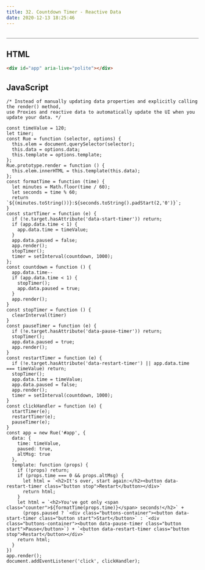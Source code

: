 ```yaml
---
title: 32. Countdown Timer - Reactive Data
date: 2020-12-13 18:25:46
---
```


<div class="output-container">

  <style type="text/css">
    #app {
      margin-top: 20px;
    }

    .buttons-container {
      display: flex;
      justify-content: space-between;
      max-width: 130px;
    }

    .button {
        border-color: white;
        outline: none;
        border: none;
        margin-top: 5px;
        min-width: 60px;
        padding: 5px 10px;
        border-radius: 3px;
        font-weight: 600px;
        cursor: pointer;
      }

      .button:focus {
        border: red;
        outline: none;
        box-shadow: 0 0 3px 1px #8e45ff;
      }

      .button:active {
        color: #8e45ff;
      }

      .counter {
        color: #8e45ff;
      }
  </style>
  <div id="app" aria-live="polite"></div>
  <script>
    const timeValue = 120;
    let timer;
    const handler = function (instance) {
      return {
        get: function (obj, prop) {
          if (['[object Object]', '[object Array]'].indexOf(Object.prototype.toString.call(obj[prop])) > -1) {
            return new Proxy(obj[prop], handler(instance));
          }
          return obj[prop];
          instance.render();
        },
        set: function (obj, prop, value) {
          obj[prop] = value;
          instance.render();
          return true;
        },
        deleteProperty: function (obj, prop) {
          delete obj[prop];
          instance.render();
          return true;
        }
      }
    }
    const Rue = function (selector, options) {
      const _this = this;
      _this.elem = document.querySelector(selector);
      const _data = new Proxy(options.data, handler(this));
      _this.template = options.template;
      Object.defineProperty(this, 'data', {
        get: function () {
          return _data;
        }, 
        set: function (data) {
          _data = new Proxy(data, handler(_this));
          _this.render();
          return true;
        }
      })
    };
    Rue.prototype.render = function () {
      this.elem.innerHTML = this.template(this.data);
    };
    const formatTime = function (time) {
      let minutes = Math.floor(time / 60);
      let seconds = time % 60;
      return `${(minutes.toString())}:${seconds.toString().padStart(2,'0')}`;
    }
    const startTimer = function (e) {
      if (!e.target.hasAttribute('data-start-timer')) return;
      if (app.data.time < 1) {
        app.data.time = timeValue;
      }
      app.data.paused = false;
      // app.render();
      stopTimer();
      timer = setInterval(countdown, 1000);
    };
    const countdown = function () {
      app.data.time--
      if (app.data.time < 1) {
        stopTimer();
        app.data.paused = true;
      }
      // app.render();
    }
    const stopTimer = function () {
      clearInterval(timer)
    }
    const pauseTimer = function (e) {
      if (!e.target.hasAttribute('data-pause-timer')) return;
      stopTimer();
      app.data.paused = true;
      // app.render();
    }
    const restartTimer = function (e) {
      if (!e.target.hasAttribute('data-restart-timer') || app.data.time === timeValue) return;
      stopTimer();
      app.data.time = timeValue;
      app.data.paused = false;
      // app.render();
      timer = setInterval(countdown, 1000);
    }
    const clickHandler = function (e) {
      startTimer(e);
      restartTimer(e);
      pauseTimer(e);
    }
    const app = new Rue('#app', {
      data: {
        time: timeValue,
        paused: true,
        altMsg: true
      },
      template: function (props) {
        if (!props) return;
        if (props.time === 0 && props.altMsg) {
          let html = `<h2>It's over, start again:</h2><button data-restart-timer class="button stop">Restart</button></div>`
          return html;
        }
        let html = `<h2>You've got only <span class="counter">${formatTime(props.time)}</span> seconds!</h2>` +
          (props.paused ? `<div class="buttons-container"><button data-start-timer class="button start">Start</button>` : `<div class="buttons-container"><button data-pause-timer class="button start">Pause</button>`) + `<button data-restart-timer class="button stop">Restart</button></div>`
        return html;
      }
    })
    app.render();
    document.addEventListener('click', clickHandler);
  </script>
</div>

<div class="html-container" style="border-top: .5px solid grey; margin-top: 30px;">

## HTML

```HTML
<div id="app" aria-live="polite"></div>
```

</div>
<div class="js-container">

## JavaScript

```JS
/* Instead of manually updating data properties and explicitly calling the render() method,
use Proxies and reactive data to automatically update the UI when you update your data. */

const timeValue = 120;
let timer;
const Rue = function (selector, options) {
  this.elem = document.querySelector(selector);
  this.data = options.data;
  this.template = options.template;
};
Rue.prototype.render = function () {
  this.elem.innerHTML = this.template(this.data);
};
const formatTime = function (time) {
  let minutes = Math.floor(time / 60);
  let seconds = time % 60;
  return `${(minutes.toString())}:${seconds.toString().padStart(2,'0')}`;
}
const startTimer = function (e) {
  if (!e.target.hasAttribute('data-start-timer')) return;
  if (app.data.time < 1) {
    app.data.time = timeValue;
  }
  app.data.paused = false;
  app.render();
  stopTimer();
  timer = setInterval(countdown, 1000);
};
const countdown = function () {
  app.data.time--
  if (app.data.time < 1) {
    stopTimer();
    app.data.paused = true;
  }
  app.render();
}
const stopTimer = function () {
  clearInterval(timer)
}
const pauseTimer = function (e) {
  if (!e.target.hasAttribute('data-pause-timer')) return;
  stopTimer();
  app.data.paused = true;
  app.render();
}
const restartTimer = function (e) {
  if (!e.target.hasAttribute('data-restart-timer') || app.data.time === timeValue) return;
  stopTimer();
  app.data.time = timeValue;
  app.data.paused = false;
  app.render();
  timer = setInterval(countdown, 1000);
}
const clickHandler = function (e) {
  startTimer(e);
  restartTimer(e);
  pauseTimer(e);
}
const app = new Rue('#app', {
  data: {
    time: timeValue,
    paused: true,
    altMsg: true
  },
  template: function (props) {
    if (!props) return;
    if (props.time === 0 && props.altMsg) {
      let html = `<h2>It's over, start again:</h2><button data-restart-timer class="button stop">Restart</button></div>`
      return html;
    }
    let html = `<h2>You've got only <span class="counter">${formatTime(props.time)}</span> seconds!</h2>` +
      (props.paused ? `<div class="buttons-container"><button data-start-timer class="button start">Start</button>` : `<div class="buttons-container"><button data-pause-timer class="button start">Pause</button>`) + `<button data-restart-timer class="button stop">Restart</button></div>`
    return html;
  }
})
app.render();
document.addEventListener('click', clickHandler);
```

</div>
